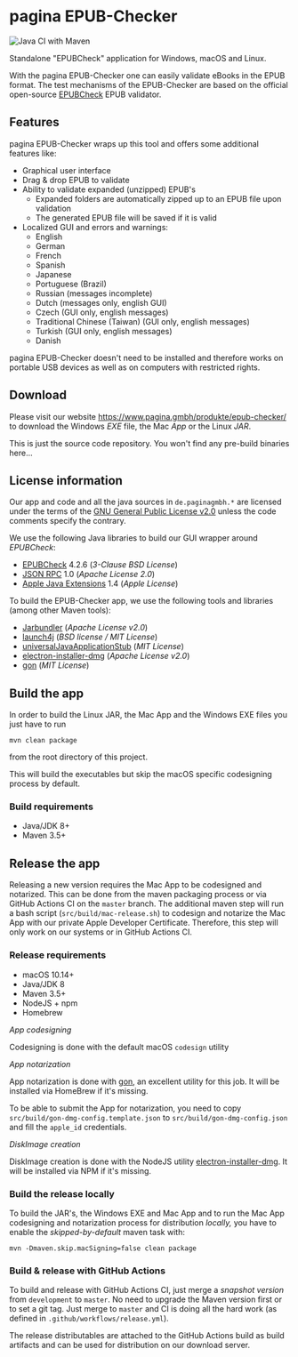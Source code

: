 pagina EPUB-Checker
===================

![Java CI with Maven](https://github.com/paginagmbh/EPUB-Checker/workflows/Java%20CI%20with%20Maven/badge.svg)

Standalone "EPUBCheck" application for Windows, macOS and Linux.

With the pagina EPUB-Checker one can easily validate eBooks in the EPUB format. The test mechanisms of the EPUB-Checker are based on the official open-source [EPUBCheck](https://github.com/w3c/epubcheck) EPUB validator.


Features
--------

pagina EPUB-Checker wraps up this tool and offers some additional features like:

* Graphical user interface
* Drag & drop EPUB to validate
* Ability to validate expanded (unzipped) EPUB's
  * Expanded folders are automatically zipped up to an EPUB file upon validation
  * The generated EPUB file will be saved if it is valid
* Localized GUI and errors and warnings:
  * English
  * German
  * French
  * Spanish
  * Japanese
  * Portuguese (Brazil)
  * Russian (messages incomplete)
  * Dutch (messages only, english GUI)
  * Czech (GUI only, english messages)
  * Traditional Chinese (Taiwan) (GUI only, english messages)
  * Turkish (GUI only, english messages)
  * Danish

pagina EPUB-Checker doesn't need to be installed and therefore works on portable USB devices as well as on computers with restricted rights.


Download
--------

Please visit our website https://www.pagina.gmbh/produkte/epub-checker/ to download the Windows _EXE_ file, the Mac _App_ or the Linux _JAR_.

This is just the source code repository. You won't find any pre-build binaries here...


License information
-------------------

Our app and code and all the java sources in `de.paginagmbh.*` are licensed under the terms of the  [GNU General Public License v2.0](http://choosealicense.com/licenses/gpl-2.0/) unless the code comments specify the contrary.

We use the following Java libraries to build our GUI wrapper around *EPUBCheck*:
* [EPUBCheck](https://github.com/w3c/epubcheck) 4.2.6 (*3-Clause BSD License*)
* [JSON RPC](http://mvnrepository.com/artifact/com.metaparadigm/json-rpc/1.0) 1.0 (*Apache License 2.0*)
* [Apple Java Extensions](http://mvnrepository.com/artifact/com.apple/AppleJavaExtensions/1.4) 1.4 (*Apple License*)

To build the EPUB-Checker app, we use the following tools and libraries (among other Maven tools):
* [Jarbundler](https://github.com/UltraMixer/JarBundler) (*Apache License v2.0*)
* [launch4j](http://launch4j.sourceforge.net/) (*BSD license / MIT License*)
* [universalJavaApplicationStub](https://github.com/tofi86/universalJavaApplicationStub) (*MIT License*)
* [electron-installer-dmg](https://github.com/electron-userland/electron-installer-dmg) (*Apache License v2.0*)
* [gon](https://github.com/mitchellh/gon) (*MIT License*)


Build the app
-------------

In order to build the Linux JAR, the Mac App and the Windows EXE files you just have to run

```
mvn clean package
```

from the root directory of this project.

This will build the executables but skip the macOS specific codesigning process by default.


### Build requirements

* Java/JDK 8+
* Maven 3.5+


Release the app
---------------

Releasing a new version requires the Mac App to be codesigned and notarized. This can be done from the maven packaging process or via GitHub Actions CI on the `master` branch. The additional maven step will run a bash script (`src/build/mac-release.sh`) to codesign and notarize the Mac App with our private Apple Developer Certificate. Therefore, this step will only work on our systems or in GitHub Actions CI.

### Release requirements

* macOS 10.14+
* Java/JDK 8
* Maven 3.5+
* NodeJS + npm
* Homebrew

*App codesigning*

Codesigning is done with the default macOS `codesign` utility

*App notarization*

App notarization is done with [gon](https://github.com/mitchellh/gon), an excellent utility for this job. It will be installed via HomeBrew if it's missing.

To be able to submit the App for notarization, you need to copy `src/build/gon-dmg-config.template.json` to `src/build/gon-dmg-config.json` and fill the `apple_id` credentials.

*DiskImage creation*

DiskImage creation is done with the NodeJS utility [electron-installer-dmg](https://github.com/electron-userland/electron-installer-dmg). It will be installed via NPM if it's missing.

### Build the release locally

To build the JAR's, the Windows EXE and Mac App and to run the Mac App codesigning and notarization process for distribution _locally,_ you have to enable the _skipped-by-default_ maven task with:

```
mvn -Dmaven.skip.macSigning=false clean package
```


### Build & release with GitHub Actions

To build and release with GitHub Actions CI, just merge a _snapshot version_ from `development` to `master`. No need to upgrade the Maven version first or to set a git tag. Just merge to `master` and CI is doing all the hard work (as defined in `.github/workflows/release.yml`).

The release distributables are attached to the GitHub Actions build as build artifacts and can be used for distribution on our download server.

